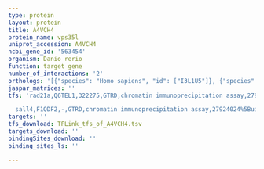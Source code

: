 ```yaml
---
type: protein
layout: protein
title: A4VCH4
protein_name: vps35l
uniprot_accession: A4VCH4
ncbi_gene_id: '563454'
organism: Danio rerio
function: target gene
number_of_interactions: '2'
orthologs: '[{"species": "Homo sapiens", "id": ["I3L1U5"]}, {"species": "Mus musculus", "id": ["I1E4X5"]}, {"species": "Rattus norvegicus", "id": ["A0A0G2JUM2"]}, {"species": "Drosophila melanogaster", "id": ["<a href=\"/protein/q9vhm2\">Q9VHM2</a>"]}]'
jaspar_matrices: ''
tfs: 'rad21a,Q6TEL1,322275,GTRD,chromatin immunoprecipitation assay,27924024%5Buid%5D,No

  sall4,F1QDF2,-,GTRD,chromatin immunoprecipitation assay,27924024%5Buid%5D,No'
targets: ''
tfs_download: TFLink_tfs_of_A4VCH4.tsv
targets_download: ''
bindingSites_download: ''
binding_sites_ls: ''

---
```

